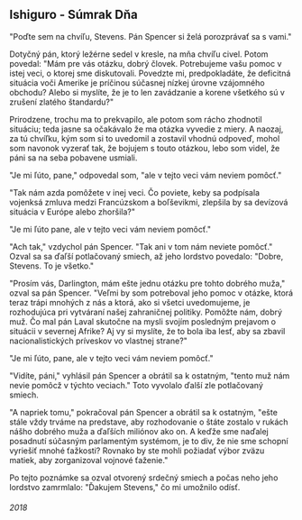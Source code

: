 ## Ishiguro - Súmrak Dňa

"Poďte sem na chvíľu, Stevens.
 Pán Spencer si želá porozprávať sa s vami."

Dotyčný pán, ktorý ležérne sedel v kresle, na mňa chvíľu civel.
Potom povedal:
"Mám pre vás otázku, dobrý človek.
 Potrebujeme vašu pomoc v istej veci, o ktorej sme diskutovali.
 Povedzte mi, predpokladáte, že deficitná situácia voči Amerike je príčinou súčasnej nízkej úrovne vzájomného obchodu?
 Alebo si myslíte, že je to len zavádzanie a korene všetkého sú v zrušení zlatého štandardu?"

Prirodzene, trochu ma to prekvapilo, ale potom som rácho zhodnotil situáciu; teda jasne sa očakávalo že ma otázka vyvedie z miery.
A naozaj, za tú chvíľku, kým som si to uvedomil a zostavil vhodnú odpoveď, mohol som navonok vyzerať tak, že bojujem s touto otázkou, lebo som videl, že páni sa na seba pobavene usmiali.

"Je mi ľúto, pane," odpovedal som, "ale v tejto veci vám neviem pomôcť."

"Tak nám azda pomôžete v inej veci.
 Čo poviete, keby sa podpísala vojenksá zmluva medzi Francúzskom a boľševikmi, zlepšila by sa devízová situácia v Európe alebo zhoršila?"

"Je mi ľúto pane, ale v tejto veci vám neviem pomôcť."

"Ach tak," vzdychol pán Spencer.
"Tak ani v tom nám neviete pomôcť."
Ozval sa sa ďaľší potlačovaný smiech, až jeho lordstvo povedalo: 
"Dobre, Stevens.
 To je všetko."

"Prosím vás, Darlington, mám ešte jednu otázku pre tohto dobrého muža," ozval sa pán Spencer.
"Veľmi by som potreboval jeho pomoc v otázke, ktorá teraz trápi mnohých z nás a ktorá, ako si všetci uvedomujeme, je rozhodujúca pri vytváraní našej zahraničnej politiky.
 Pomôžte nám, dobrý muž.
 Čo mal pán Laval skutočne na mysli svojím posledným prejavom o situácii v severnej Afrike?
 Aj vy si myslíte, že to bola iba lesť, aby sa zbavil nacionalistických príveskov vo vlastnej strane?"

"Je mi ľúto, pane, ale v tejto veci vám neviem pomôcť."

"Vidíte, páni," vyhlásil pán Spencer a obrátil sa k ostatným, "tento muž nám nevie pomôcž v týchto veciach."
Toto vyvolalo ďalší zle potlačovaný smiech.

"A napriek tomu," pokračoval pán Spencer a obrátil sa k ostatným, "ešte stále vždy trváme na predstave, aby rozhodovanie o štáte zostalo v rukách nášho dobrého muža a ďaľších miliónov ako on.
 A keďže sme naďalej posadnutí súčasným parlamentým systémom, je to div, že nie sme schopní vyriešiť mnohé ťažkosti?
 Rovnako by ste mohli požiadať výbor zväzu matiek, aby zorganizoval vojnové ťaženie."

Po tejto poznámke sa ozval otvorený srdečný smiech a počas neho jeho lordstvo zamrmlalo:
"Ďakujem Stevens," čo mi umožnilo odísť.


 





###### 2018